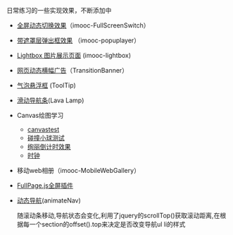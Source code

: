 ﻿日常练习的一些实现效果，不断添加中


*  [全屏动态切换效果](http://fengli632.github.io/effectLibrary/FullScreenSwitch)（imooc-FullScreenSwitch）

*  [带遮罩层弹出框效果](http://fengli632.github.io/effectLibrary/popuplayer) （imooc-popuplayer）

*  [Lightbox 图片展示页面](http://fengli632.github.io/effectLibrary/Lightbox) (imooc-lightbox)

*  [网页动态横幅广告](http://fengli632.github.io/effectLibrary/TransitionBanner)（TransitionBanner）

*  [气泡悬浮框](http://fengli632.github.io/effectLibrary/ToolTip) (ToolTip)

*  [滑动导航条](http://fengli632.github.io/effectLibrary/LavaLamp)(Lava Lamp)

*  Canvas绘图学习
    * [canvastest](http://fengli632.github.io/effectLibrary/canvas/test.html)
    * [碰撞小球测试](http://fengli632.github.io/effectLibrary/canvas/ball.html)
    * [绚丽倒计时效果](http://fengli632.github.io/effectLibrary/canvas/countdown.html)
    * [时钟](http://fengli632.github.io/effectLibrary/canvas/clock.html)

*  移动web相册（imooc-MobileWebGallery）

*  [FullPage.js全屏插件](http://fengli632.github.io/effectLibrary/FullPagejs)

*  [动态导航](http://fengli632.github.io/effectLibrary/animateNav)(animateNav)

    随滚动条移动,导航状态会变化,利用了jquery的scrollTop()获取滚动距离,在根据每一个section的offset().top来决定是否改变导航ul li的样式